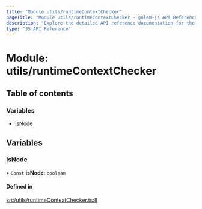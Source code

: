 ```yaml
---
title: "Module utils/runtimeContextChecker"
pageTitle: "Module utils/runtimeContextChecker - golem-js API Reference"
description: "Explore the detailed API reference documentation for the Module utils/runtimeContextChecker within the golem-js SDK for the Golem Network."
type: "JS API Reference"
---
```

# Module: utils/runtimeContextChecker

## Table of contents

### Variables

- [isNode](utils_runtimeContextChecker#isnode)

## Variables

### isNode

• `Const` **isNode**: `boolean`

#### Defined in

[src/utils/runtimeContextChecker.ts:8](https://github.com/golemfactory/golem-js/blob/9137662/src/utils/runtimeContextChecker.ts#L8)
